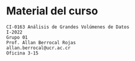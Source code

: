 # Material del curso

    CI-0163 Análisis de Grandes Volúmenes de Datos
    I-2022
    Grupo 01
    Prof. Allan Berrocal Rojas
    allan.berrocal@ucr.ac.cr
    Oficina 3-15